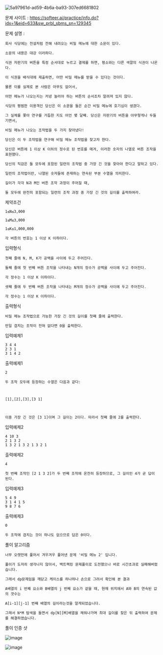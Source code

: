 ![5a97961d-ad59-4b6a-ba93-307ed6681802](https://user-images.githubusercontent.com/57944215/212687928-d37bb2dc-c2db-40e0-8a54-f58a29524bcd.jpg)


문제 사이트 : https://softeer.ai/practice/info.do?idx=1&eid=633&sw_prbl_sbms_sn=129345

문제 설명 :

    회사 식당에는 전설처럼 전해 내려오는 비밀 메뉴에 대한 소문이 있다. 
    
    소문의 내용은 대강 이러하다.

    식권 자판기의 버튼을 특정 순서대로 누르고 결제를 하면, 평소와는 다른 색깔의 식권이 나온다. 
    
    이 식권을 배식대에 제출하면, 어떤 비밀 메뉴를 받을 수 있다는 것이다.

    물론 이를 실제로 본 사람은 아무도 없어서, 
    
    어떤 메뉴가 나오는지는 커녕 눌러야 하는 버튼의 순서조차 알려져 있지 않다.

    식당의 평범한 이용객인 당신은 이 소문을 들은 순간 비밀 메뉴에 호기심이 생겼다.
    
    그 실체를 쫓아 연구를 거듭한 지도 어언 몇 달째. 당신은 자판기의 버튼을 아무렇게나 두들기면서, 
    
    비밀 메뉴가 나오는 조작법을 두 가지 찾아냈다!

    당신은 이 두 조작법을 연구해 비밀 메뉴 조작법을 찾고자 한다.

    당신은 버튼에 1 이상 K 이하의 정수로 된 번호를 매겨, 이러한 숫자의 나열로 버튼 조작을 표현했다. 
    
    당신의 직감은 둘 모두에 포함된 일련의 조작법 중 가장 긴 것을 찾아야 한다고 말하고 있다.

    일련의 조작법이란, 나열된 숫자들에 존재하는 연속된 부분 수열을 의미한다.

    길이가 각각 N과 M인 버튼 조작 과정이 주어질 때, 
    
    둘 모두에 완전히 포함되는 일련의 조작 과정 중 가장 긴 것의 길이를 출력하여라.

제약조건

    1≤N≤3,000

    1≤M≤3,000

    1≤K≤1,000,000

    각 버튼의 번호는 1 이상 K 이하이다.

입력형식

    첫째 줄에 N, M, K가 공백을 사이에 두고 주어진다.

    둘째 줄에 첫 번째 버튼 조작을 나타내는 N개의 정수가 공백을 사이에 두고 주어진다. 
    
    각 정수는 1 이상 K 이하이다.

    셋째 줄에 두 번째 버튼 조작을 나타내는 M개의 정수가 공백을 사이에 두고 주어진다. 
    
    각 정수는 1 이상 K 이하이다.

출력형식

    비밀 메뉴 조작법으로 가능한 가장 긴 것의 길이를 첫째 줄에 출력한다. 
    
    만일 겹치는 조작이 전혀 없다면 0을 출력한다.

입력예제1

    3 4 4
    2 3 1
    3 1 4 2
    
출력예제1

    2

    두 조작 모두에 등장하는 수열은 다음과 같다:



    [1],[2],[3],[3 1]



    이중 가장 긴 것은 [3 1]이며 그 길이는 2이다. 따라서 첫째 줄에 2를 출력한다.

입력예제2

    4 10 3
    2 1 3 2
    1 3 2 1 3 2 1 3 2 1

출력예제2

    4

    첫 번째 조작인 [2 1 3 2]가 두 번째 조작에 온전히 등장하므로, 그 길이인 4가 곧 답이 된다.

입력예제3

    5 4 9
    3 1 4 1 5
    9 8 7 6

출력예제3

    0

    두 조작에 겹치는 것이 하나도 없으므로 답은 0이다.
    
풀이 알고리즘 

    너무 오랫만에 풀어서 겨우겨우 풀어낸 문제 '비밀 메뉴 2' 입니다.
    
    풀이가 도저히 생각나지 않아서, 백트랙킹 문제풀이로 도전했으나 바로 시간초과로 실패해버렸습니다.
    
    그래서 dp문제임을 깨닫고 케이스를 하나하나 손으로 그려서 확인해 본 결과
    
    A배열의 i 번쨰 요소와 B배열의 j 번째 요소가 같을 때, 현재 위치에서 A와 B의 연속된 값의 갯수는
    
    A[i-1][j-1] 번쨰 배열의 길이라는것을 알게되었습니다.
    
    그래서 N*M 탐색을 돌면서 dp[N][M]배열을 채워나가며 최대 길이를 찾은 뒤 출력하여 문제를 해결하였습니다.
    
풀이 인증 샷

![image](https://user-images.githubusercontent.com/57944215/212688905-489c5353-1af1-4959-920c-f062183ba304.png)

![image](https://user-images.githubusercontent.com/57944215/212688935-39c5ee30-a524-4479-b815-c401b411962a.png)

    

